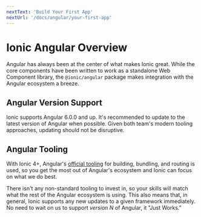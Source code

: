 ```yaml
---
nextText: 'Build Your First App'
nextUrl: '/docs/angular/your-first-app'
---
```


# Ionic Angular Overview

Angular has always been at the center of what makes Ionic great. While the core components have been written to work as a standalone Web Component library, the `@ionic/angular` package makes integration with the Angular ecosystem a breeze.

## Angular Version Support

Ionic supports Angular 6.0.0 and up. It's recommended to update to the latest version of Angular when possible. Given both team's modern tooling approaches, updating should not be disruptive.

## Angular Tooling

With Ionic 4+, Angular's [official tooling](https://angular.io/cli) for building, bundling, and routing is used, so you get the most out of Angular's ecosystem and Ionic can focus on what we do best.

There isn't any non-standard tooling to invest in, so your skills will match what the rest of the Angular ecosystem is using. This also means that, in general, Ionic supports any new updates to a given framework immediately. No need to wait on us to support *version N* of Angular, it "Just Works."